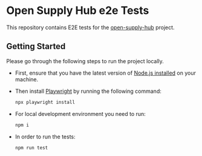 # Open Supply Hub e2e Tests

This repository contains E2E tests for the [open-supply-hub](https://github.com/opensupplyhub/open-supply-hub) project.

## Getting Started

Please go through the following steps to run the project locally.

- First, ensure that you have the latest version of [Node.js installed](https://nodejs.org/en/download) on your machine.

- Then install [Playwright](https://playwright.dev/docs/intro) by running the following command:

  ```bash
  npx playwright install
  ```

- For local development environment you need to run:

  ```bash
  npm i
  ```

- In order to run the tests:

  ```bash
  npm run test
  ```

